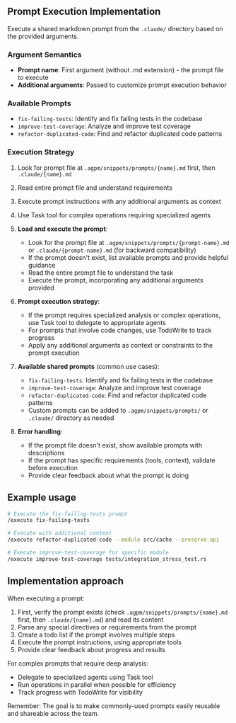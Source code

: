 ## Prompt Execution Implementation

Execute a shared markdown prompt from the `.claude/` directory based on the provided arguments.

### Argument Semantics

- **Prompt name**: First argument (without .md extension) - the prompt file to execute
- **Additional arguments**: Passed to customize prompt execution behavior

### Available Prompts

- `fix-failing-tests`: Identify and fix failing tests in the codebase
- `improve-test-coverage`: Analyze and improve test coverage
- `refactor-duplicated-code`: Find and refactor duplicated code patterns

### Execution Strategy

1. Look for prompt file at `.agpm/snippets/prompts/{name}.md` first, then `.claude/{name}.md`
2. Read entire prompt file and understand requirements
3. Execute prompt instructions with any additional arguments as context
4. Use Task tool for complex operations requiring specialized agents

2. **Load and execute the prompt**:
   - Look for the prompt file at `.agpm/snippets/prompts/{prompt-name}.md` or `.claude/{prompt-name}.md` (for backward compatibility)
   - If the prompt doesn't exist, list available prompts and provide helpful guidance
   - Read the entire prompt file to understand the task
   - Execute the prompt, incorporating any additional arguments provided

3. **Prompt execution strategy**:
   - If the prompt requires specialized analysis or complex operations, use Task tool to delegate to appropriate agents
   - For prompts that involve code changes, use TodoWrite to track progress
   - Apply any additional arguments as context or constraints to the prompt execution

4. **Available shared prompts** (common use cases):
   - `fix-failing-tests`: Identify and fix failing tests in the codebase
   - `improve-test-coverage`: Analyze and improve test coverage
   - `refactor-duplicated-code`: Find and refactor duplicated code patterns
   - Custom prompts can be added to `.agpm/snippets/prompts/` or `.claude/` directory as needed

5. **Error handling**:
   - If the prompt file doesn't exist, show available prompts with descriptions
   - If the prompt has specific requirements (tools, context), validate before execution
   - Provide clear feedback about what the prompt is doing

## Example usage

```bash
# Execute the fix-failing-tests prompt
/execute fix-failing-tests

# Execute with additional context
/execute refactor-duplicated-code --module src/cache --preserve-api

# Execute improve-test-coverage for specific module
/execute improve-test-coverage tests/integration_stress_test.rs
```

## Implementation approach

When executing a prompt:
1. First, verify the prompt exists (check `.agpm/snippets/prompts/{name}.md` first, then `.claude/{name}.md`) and read its content
2. Parse any special directives or requirements from the prompt
3. Create a todo list if the prompt involves multiple steps
4. Execute the prompt instructions, using appropriate tools
5. Provide clear feedback about progress and results

For complex prompts that require deep analysis:
- Delegate to specialized agents using Task tool
- Run operations in parallel when possible for efficiency
- Track progress with TodoWrite for visibility

Remember: The goal is to make commonly-used prompts easily reusable and shareable across the team.
